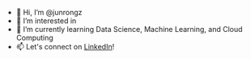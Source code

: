 - 👋 Hi, I’m @junrongz
- 👀 I’m interested in 
- 🌱 I’m currently learning Data Science, Machine Learning, and Cloud Computing
- 📫 Let's connect on [LinkedIn](www.linkedin.com/in/junrong-zhu)! 

<!---
junrongz/junrongz is a ✨ special ✨ repository because its `README.md` (this file) appears on your GitHub profile.
You can click the Preview link to take a look at your changes.
--->
